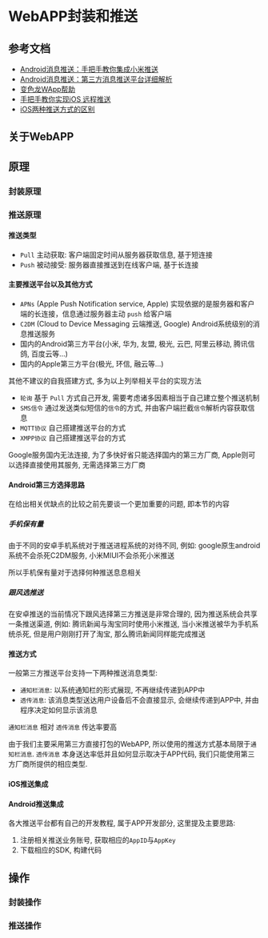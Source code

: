# WebAPP封装和推送

## 参考文档

* [Android消息推送：手把手教你集成小米推送](https://www.jianshu.com/p/b1134bebc2d4)
* [Android消息推送：第三方消息推送平台详细解析](https://www.jianshu.com/p/d77eaca4e52a)
* [变色龙WApp帮助](https://www.kancloud.cn/bslapp/wapp/1007582)
* [手把手教你实现iOS 远程推送](https://www.jianshu.com/p/2c8cf1ccf625)
* [iOS两种推送方式的区别](https://www.jianshu.com/p/7c9678704ae2)

## 关于WebAPP

## 原理

### 封装原理

### 推送原理

#### 推送类型

* `Pull` 主动获取: 客户端固定时间从服务器获取信息, 基于短连接
* `Push` 被动接受: 服务器直接推送到在线客户端, 基于长连接

#### 主要推送平台以及其他方式

* `APNs` (Apple Push Notification service, Apple) 实现依据的是服务器和客户端的长连接，信息通过服务器主动 `push` 给客户端
* `C2DM` (Cloud to Device Messaging 云端推送, Google) Android系统级别的消息推送服务
* 国内的Android第三方平台(小米, 华为, 友盟, 极光, 云巴, 阿里云移动, 腾讯信鸽, 百度云等...)
* 国内的Apple第三方平台(极光, 环信, 融云等...)

其他不建议的自我搭建方式, 多为以上列举相关平台的实现方法

* `轮询` 基于 `Pull` 方式自己开发, 需要考虑诸多因素相当于自己建立整个推送机制
* `SMS信令` 通过发送类似短信的`信令`的方式, 并由客户端拦截`信令`解析内容获取信息
* `MQTT协议` 自己搭建推送平台的方式
* `XMPP协议` 自己搭建推送平台的方式

Google服务国内无法连接, 为了多快好省只能选择国内的第三方厂商, Apple则可以选择直接使用其服务, 无需选择第三方厂商

#### Android第三方选择思路

在给出相关优缺点的比较之前先要谈一个更加重要的问题, 即本节的内容

##### 手机保有量

由于不同的安卓手机系统对于推送进程系统的对待不同, 例如: google原生android系统不会杀死C2DM服务, 小米MIUI不会杀死小米推送

所以手机保有量对于选择何种推送息息相关

##### 跟风选推送

在安卓推送的当前情况下跟风选择第三方推送是非常合理的, 因为推送系统会共享一条推送渠道, 例如: 腾讯新闻与淘宝同时使用小米推送, 当小米推送被华为手机系统杀死, 但是用户刚刚打开了淘宝, 那么腾讯新闻同样能完成推送

#### 推送方式

一般第三方推送平台支持一下两种推送消息类型:

* `通知栏消息`: 以系统通知栏的形式展现, 不再继续传递到APP中
* `透传消息`: 该消息类型送达用户设备后不会直接显示, 会继续传递到APP中, 并由程序决定如何显示该消息

`通知栏消息` 相对 `透传消息` 传达率要高

由于我们主要采用第三方直接打包的WebAPP, 所以使用的推送方式基本局限于`通知栏消息`. `透传消息` 本身送达率低并且如何显示取决于APP代码, 我们只能使用第三方厂商所提供的相应类型.

#### iOS推送集成

#### Android推送集成

各大推送平台都有自己的开发教程, 属于APP开发部分, 这里提及主要思路:

1. 注册相关推送业务账号, 获取相应的`AppID`与`AppKey`
2. 下载相应的SDK, 构建代码

## 操作

### 封装操作

### 推送操作
